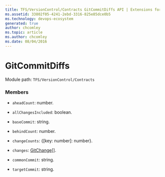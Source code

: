 ```yaml
---
title: TFS/VersionControl/Contracts GitCommitDiffs API | Extensions for Azure DevOps Services
ms.assetid: 33802f05-4241-2ebd-3316-825e85dce0b5
ms.technology: devops-ecosystem
generated: true
author: chcomley
ms.topic: article
ms.author: chcomley
ms.date: 08/04/2016
---
```


# GitCommitDiffs

Module path: `TFS/VersionControl/Contracts`

### Members

- `aheadCount`: number.

- `allChangesIncluded`: boolean.

- `baseCommit`: string.

- `behindCount`: number.

- `changeCounts`: {[key: number]: number}.

- `changes`: [GitChange](../../../TFS/VersionControl/Contracts/GitChange.md)[].

- `commonCommit`: string.

- `targetCommit`: string.
